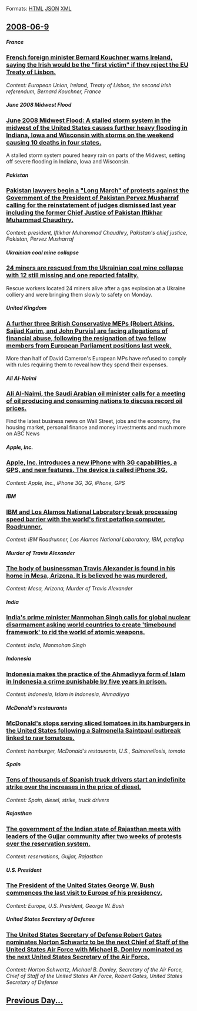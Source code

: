
Formats: [HTML](2008/06/9/index.html)  [JSON](2008/06/9/index.json)  [XML](2008/06/9/index.xml)  

## [2008-06-9](/news/2008/06/9/index.md)

##### France
### [ French foreign minister Bernard Kouchner warns Ireland, saying the Irish would be the "first victim" if they reject the EU Treaty of Lisbon. ](/news/2008/06/9/french-foreign-minister-bernard-kouchner-warns-ireland-saying-the-irish-would-be-the-first-victim-if-they-reject-the-eu-treaty-of-lisbon.md)
_Context: European Union, Ireland, Treaty of Lisbon, the second Irish referendum, Bernard Kouchner, France_

##### June 2008 Midwest Flood
### [ June 2008 Midwest Flood: A stalled storm system in the midwest of the United States causes further heavy flooding in Indiana, Iowa and Wisconsin with storms on the weekend causing 10 deaths in four states. ](/news/2008/06/9/june-2008-midwest-flood-a-stalled-storm-system-in-the-midwest-of-the-united-states-causes-further-heavy-flooding-in-indiana-iowa-and-wisc.md)
A stalled storm system poured heavy rain on parts of the Midwest, setting off severe flooding in Indiana, Iowa and Wisconsin.

##### Pakistan
### [ Pakistan lawyers begin a "Long March" of protests against the Government of the President of Pakistan Pervez Musharraf calling for the reinstatement of judges dismissed last year including the former Chief Justice of Pakistan Iftikhar Muhammad Chaudhry. ](/news/2008/06/9/pakistan-lawyers-begin-a-long-march-of-protests-against-the-government-of-the-president-of-pakistan-pervez-musharraf-calling-for-the-rein.md)
_Context: president, Iftikhar Muhammad Chaudhry, Pakistan's chief justice, Pakistan, Pervez Musharraf_

##### Ukrainian coal mine collapse
### [ 24 miners are rescued from the Ukrainian coal mine collapse with 12 still missing and one reported fatality. ](/news/2008/06/9/24-miners-are-rescued-from-the-ukrainian-coal-mine-collapse-with-12-still-missing-and-one-reported-fatality.md)
Rescue workers located 24 miners alive after a gas explosion at a Ukraine colliery and were bringing them slowly to safety on Monday.

##### United Kingdom
### [ A further three British Conservative MEPs (Robert Atkins, Sajjad Karim, and John Purvis) are facing allegations of financial abuse, following the resignation of two fellow members from European Parliament positions last week. ](/news/2008/06/9/a-further-three-british-conservative-meps-robert-atkins-sajjad-karim-and-john-purvis-are-facing-allegations-of-financial-abuse-followi.md)
More than half of David Cameron&#039;s European MPs have refused to comply with rules requiring them to reveal how they spend their expenses.

##### Ali Al-Naimi
### [ Ali Al-Naimi, the Saudi Arabian oil minister calls for a meeting of oil producing and consuming nations to discuss record oil prices. ](/news/2008/06/9/ali-al-naimi-the-saudi-arabian-oil-minister-calls-for-a-meeting-of-oil-producing-and-consuming-nations-to-discuss-record-oil-prices.md)
Find the latest business news on Wall Street, jobs and the economy, the housing market, personal finance and money investments and much more on ABC News

##### Apple, Inc.
### [ Apple, Inc. introduces a new iPhone with 3G capabilities, a GPS, and new features. The device is called iPhone 3G. ](/news/2008/06/9/apple-inc-introduces-a-new-iphone-with-3g-capabilities-a-gps-and-new-features-the-device-is-called-iphone-3g.md)
_Context: Apple, Inc., iPhone 3G, 3G, iPhone, GPS_

##### IBM
### [ IBM and Los Alamos National Laboratory break processing speed barrier with the world's first petaflop computer, Roadrunner. ](/news/2008/06/9/ibm-and-los-alamos-national-laboratory-break-processing-speed-barrier-with-the-world-s-first-petaflop-computer-roadrunner.md)
_Context: IBM Roadrunner, Los Alamos National Laboratory, IBM, petaflop_

##### Murder of Travis Alexander
### [ The body of businessman Travis Alexander is found in his home in Mesa, Arizona. It is believed he was murdered. ](/news/2008/06/9/the-body-of-businessman-travis-alexander-is-found-in-his-home-in-mesa-arizona-it-is-believed-he-was-murdered.md)
_Context: Mesa, Arizona, Murder of Travis Alexander_

##### India
### [ India's prime minister Manmohan Singh calls for global nuclear disarmament asking world countries to create 'timebound framework' to rid the world of atomic weapons. ](/news/2008/06/9/india-s-prime-minister-manmohan-singh-calls-for-global-nuclear-disarmament-asking-world-countries-to-create-timebound-framework-to-rid-th.md)
_Context: India, Manmohan Singh_

##### Indonesia
### [ Indonesia makes the practice of the Ahmadiyya form of Islam in Indonesia a crime punishable by five years in prison. ](/news/2008/06/9/indonesia-makes-the-practice-of-the-ahmadiyya-form-of-islam-in-indonesia-a-crime-punishable-by-five-years-in-prison.md)
_Context: Indonesia, Islam in Indonesia, Ahmadiyya_

##### McDonald's restaurants
### [ McDonald's stops serving sliced tomatoes in its hamburgers in the United States following a Salmonella Saintpaul outbreak linked to raw tomatoes. ](/news/2008/06/9/mcdonald-s-stops-serving-sliced-tomatoes-in-its-hamburgers-in-the-united-states-following-a-salmonella-saintpaul-outbreak-linked-to-raw-tom.md)
_Context: hamburger, McDonald's restaurants, U.S., Salmonellosis, tomato_

##### Spain
### [ Tens of thousands of Spanish truck drivers start an indefinite strike over the increases in the price of diesel. ](/news/2008/06/9/tens-of-thousands-of-spanish-truck-drivers-start-an-indefinite-strike-over-the-increases-in-the-price-of-diesel.md)
_Context: Spain, diesel, strike, truck drivers_

##### Rajasthan
### [ The government of the Indian state of Rajasthan meets with leaders of the Gujjar community after two weeks of protests over the reservation system. ](/news/2008/06/9/the-government-of-the-indian-state-of-rajasthan-meets-with-leaders-of-the-gujjar-community-after-two-weeks-of-protests-over-the-reservation.md)
_Context: reservations, Gujjar, Rajasthan_

##### U.S. President
### [ The President of the United States George W. Bush commences the last visit to Europe of his presidency. ](/news/2008/06/9/the-president-of-the-united-states-george-w-bush-commences-the-last-visit-to-europe-of-his-presidency.md)
_Context: Europe, U.S. President, George W. Bush_

##### United States Secretary of Defense
### [ The United States Secretary of Defense Robert Gates nominates Norton Schwartz to be the next Chief of Staff of the United States Air Force with Michael B. Donley nominated as the next United States Secretary of the Air Force. ](/news/2008/06/9/the-united-states-secretary-of-defense-robert-gates-nominates-norton-schwartz-to-be-the-next-chief-of-staff-of-the-united-states-air-force.md)
_Context: Norton Schwartz, Michael B. Donley, Secretary of the Air Force, Chief of Staff of the United States Air Force, Robert Gates, United States Secretary of Defense_

## [Previous Day...](/news/2008/06/8/index.md)

